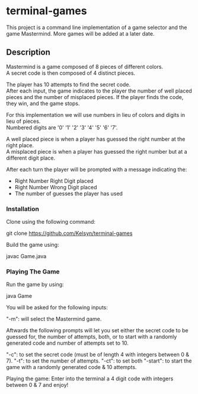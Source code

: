 # terminal-games
This project is a command line implementation of a game selector and the game Mastermind.
More games will be added at a later date.

## Description

Mastermind is a game composed of 8 pieces of different colors.  
A secret code is then composed of 4 distinct pieces.

The player has 10 attempts to find the secret code.  
After each input, the game indicates to the player the number of well placed pieces and the number of misplaced pieces.
If the player finds the code, they win, and the game stops.

For this implementation we will use numbers in lieu of colors and digits in lieu of pieces.  
Numbered digits are '0' '1' '2' '3' '4' '5' '6' '7'.

A well placed piece is when a player has guessed the right number at the right place.  
A misplaced piece is when a player has guessed the right number but at a different digit place.

After each turn the player will be prompted with a message indicating the:
- Right Number Right Digit placed
- Right Number Wrong Digit placed
- The number of guesses the player has used

### Installation

Clone using the following command:

git clone https://github.com/Kelsyn/terminal-games

Build the game using:

javac Game.java

### Playing The Game

Run the game by using:

java Game

You will be asked for the following inputs:

"-m": will select the Mastermind game.

Aftwards the following prompts will let you set either the secret code to be guessed for, the number of attempts, both, or to start with a randomly generated code and number of attempts set to 10.

"-c": to set the secret code (must be of length 4 with integers between 0 & 7).
"-t": to set the number of attempts.
"-ct": to set both
"-start": to start the game with a randomly generated code & 10 attempts.

Playing the game:
Enter into the terminal a 4 digit code with integers between 0 & 7 and enjoy!

